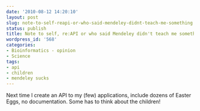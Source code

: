 ```yaml
---
date: '2010-08-12 14:20:10'
layout: post
slug: note-to-self-reapi-or-who-said-mendeley-didnt-teach-me-something
status: publish
title: Note to self, re:API or who said Mendeley didn't teach me something?
wordpress_id: '568'
categories:
- Bioinformatics - opinion
- Science
tags:
- api
- children
- mendeley sucks
---
```


Next time I create an API to my (few) applications, include dozens of Easter Eggs, no documentation. Some has to think about the children!
